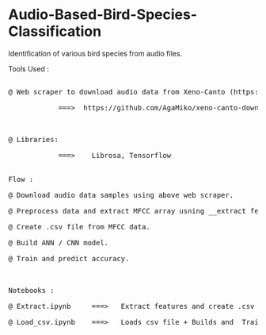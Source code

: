 # Audio-Based-Bird-Species-Classification
Identification of various bird species from audio files.

Tools Used :
<pre>

@ Web scraper to download audio data from Xeno-Canto (https://www.xeno-canto.org). 

			===>  https://github.com/AgaMiko/xeno-canto-download
			
			
                  
@ Libraries: 

			===>	Librosa, Tensorflow


Flow :

@ Download audio data samples using above web scraper.

@ Preprocess data and extract MFCC array usning __extract features__ function.

@ Create .csv file from MFCC data.

@ Build ANN / CNN model.

@ Train and predict accuracy.



Notebooks :

@ Extract.ipynb     ===>   Extract features and create .csv file

@ Load_csv.ipynb    ===>   Loads csv file + Builds and  Trains the model.


</pre>
